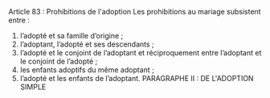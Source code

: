 Article 83 : Prohibitions de l'adoption
Les prohibitions au mariage subsistent entre :
1.  l’adopté et sa famille d’origine ;
2.  l’adoptant, l’adopté et ses descendants ;
3.  l’adopté et le conjoint de l’adoptant et réciproquement entre l’adoptant et le conjoint de l’adopté ;
4.  les enfants adoptifs du même adoptant ;
5.  l’adopté et les enfants de l’adoptant.
PARAGRAPHE II : DE L'ADOPTION SIMPLE